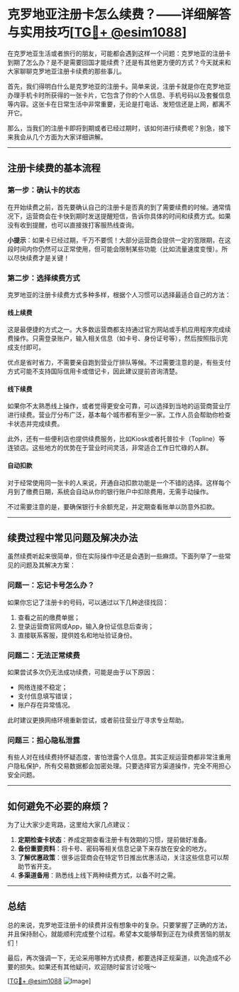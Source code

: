 # 克罗地亚注册卡怎么续费？——详细解答与实用技巧[[TG💪+ @esim1088](https://t.me/s/esim1088)]

在克罗地亚生活或者旅行的朋友，可能都会遇到这样一个问题：克罗地亚的注册卡到期了怎么办？是不是需要回国才能续费？还是有其他更方便的方式？今天就来和大家聊聊克罗地亚注册卡续费的那些事儿。

首先，我们得明白什么是克罗地亚的注册卡。简单来说，注册卡就是你在克罗地亚办理手机卡时所获得的一张卡片，它包含了你的个人信息、手机号码以及套餐信息等内容。这张卡在日常生活中非常重要，无论是打电话、发短信还是上网，都离不开它。

那么，当我们的注册卡即将到期或者已经过期时，该如何进行续费呢？别急，接下来我会从几个方面为大家详细讲解。

---

## 注册卡续费的基本流程

### **第一步：确认卡的状态**
在开始续费之前，首先要确认自己的注册卡是否真的到了需要续费的时候。通常情况下，运营商会在卡快到期时发送提醒短信，告诉你具体的时间和续费方式。如果没有收到提醒，也可以直接拨打客服热线查询。

**小提示**：如果卡已经过期，千万不要慌！大部分运营商会提供一定的宽限期，在这段时间内你仍然可以正常使用，但可能会限制某些功能（比如流量速度变慢）。所以尽快续费才是关键！

### **第二步：选择续费方式**
克罗地亚的注册卡续费方式多种多样，根据个人习惯可以选择最适合自己的方法：

#### **线上续费**
这是最便捷的方式之一。大多数运营商都支持通过官方网站或手机应用程序完成续费操作。只需登录账户，输入相关信息（如卡号、身份证号等），然后按照指示完成支付即可。

优点是省时省力，不需要亲自跑到营业厅排队等候。不过需要注意的是，有些支付方式可能不支持国际信用卡或借记卡，因此建议提前咨询清楚。

#### **线下续费**
如果你不太熟悉线上操作，或者觉得更安全可靠，可以选择到当地的运营商营业厅进行续费。营业厅分布广泛，基本每个城市都有至少一家。工作人员会帮助你检查卡状态并完成续费。

此外，还有一些便利店也提供续费服务，比如Kiosk或者托普拉卡（Topline）等连锁店。这些地方的优势在于营业时间灵活，非常适合工作日忙碌的人群。

#### **自动扣款**
对于经常使用同一张卡的人来说，开通自动扣款功能是一个不错的选择。这样每个月到了缴费日期，系统会自动从你的银行账户中扣除费用，无需手动操作。

不过需要注意的是，要确保银行卡余额充足，并定期查看账单以防意外扣款。

---

## 续费过程中常见问题及解决办法

虽然续费听起来很简单，但在实际操作中还是会遇到一些麻烦。下面列举了一些常见的问题及其解决方案：

### **问题一：忘记卡号怎么办？**
如果你忘记了注册卡的号码，可以通过以下几种途径找回：
1. 查看之前的缴费单据；
2. 登录运营商官网或App，输入身份证信息后查询；
3. 直接联系客服，提供姓名和地址验证身份。

### **问题二：无法正常续费**
如果尝试多次仍无法成功续费，可能是由于以下原因：
- 网络连接不稳定；
- 支付信息填写错误；
- 账户存在异常情况。

此时建议更换网络环境重新尝试，或者前往营业厅寻求专业帮助。

### **问题三：担心隐私泄露**
有些人对在线续费持怀疑态度，害怕泄露个人信息。其实正规运营商都非常注重用户隐私保护，所有交易数据都会加密处理。只要选择官方渠道操作，完全不用担心安全问题。

---

## 如何避免不必要的麻烦？

为了让大家少走弯路，这里给大家几点建议：

1. **定期检查卡状态**：养成定期查看注册卡有效期的习惯，提前做好准备。
2. **备份重要资料**：将卡号、密码等相关信息记录下来存放在安全的地方。
3. **了解优惠政策**：很多运营商会在特定节日推出优惠活动，关注这些信息可以帮助节省开支。
4. **多渠道备用**：熟悉线上线下两种续费方式，以备不时之需。

---

## 总结

总的来说，克罗地亚注册卡的续费并没有想象中的复杂。只要掌握了正确的方法，并且保持耐心，就能顺利完成整个过程。希望本文能够帮到正在为续费苦恼的朋友们！

最后，再次强调一下，无论采用哪种方式续费，都要选择正规渠道，以免造成不必要的损失。如果还有其他疑问，欢迎随时留言讨论哦～

[[TG💪+ @esim1088](https://t.me/s/esim1088) ![Image](https://i.postimg.cc/4NQfJmqS/Snipaste-2025-05-13-00-14-12.png)]